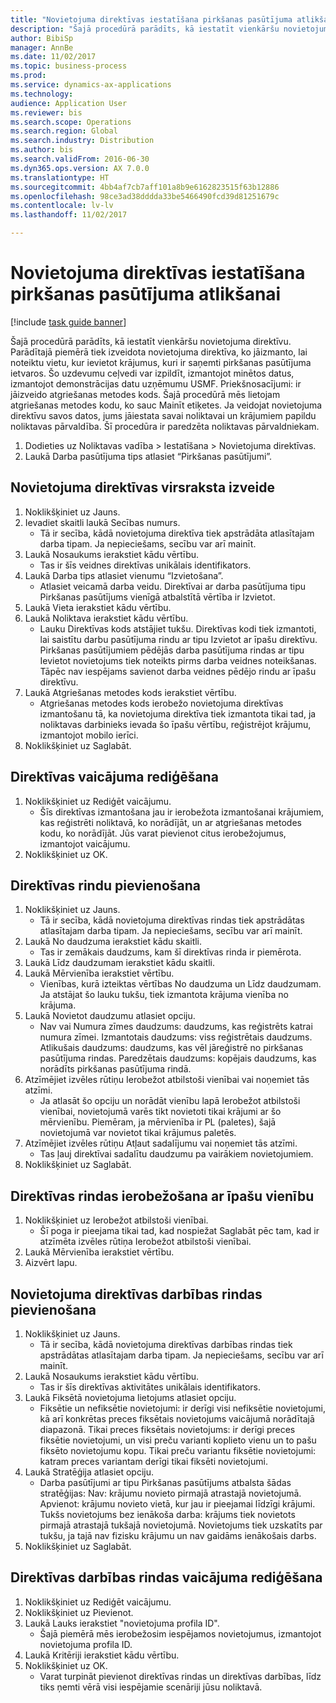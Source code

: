 ```yaml
--- 
title: "Novietojuma direktīvas iestatīšana pirkšanas pasūtījuma atlikšanai"
description: "Šajā procedūrā parādīts, kā iestatīt vienkāršu novietojuma direktīvu."
author: BibiSp
manager: AnnBe
ms.date: 11/02/2017
ms.topic: business-process
ms.prod: 
ms.service: dynamics-ax-applications
ms.technology: 
audience: Application User
ms.reviewer: bis
ms.search.scope: Operations
ms.search.region: Global
ms.search.industry: Distribution
ms.author: bis
ms.search.validFrom: 2016-06-30
ms.dyn365.ops.version: AX 7.0.0
ms.translationtype: HT
ms.sourcegitcommit: 4bb4af7cb7aff101a8b9e6162823515f63b12886
ms.openlocfilehash: 98ce3ad38dddda33be5466490fcd39d81251679c
ms.contentlocale: lv-lv
ms.lasthandoff: 11/02/2017

---
```

# <a name="set-up-a-location-directive-for-purchase-order-put-away"></a>Novietojuma direktīvas iestatīšana pirkšanas pasūtījuma atlikšanai

[!include [task guide banner](../../includes/task-guide-banner.md)]

Šajā procedūrā parādīts, kā iestatīt vienkāršu novietojuma direktīvu. Parādītajā piemērā tiek izveidota novietojuma direktīva, ko jāizmanto, lai noteiktu vietu, kur ievietot krājumus, kuri ir saņemti pirkšanas pasūtījuma ietvaros. Šo uzdevumu ceļvedi var izpildīt, izmantojot minētos datus, izmantojot demonstrācijas datu uzņēmumu USMF. Priekšnosacījumi: ir jāizveido atgriešanas metodes kods. Šajā procedūrā mēs lietojam atgriešanas metodes kodu, ko sauc Mainīt etiķetes. Ja veidojat novietojuma direktīvu savos datos, jums jāiestata savai noliktavai un krājumiem papildu noliktavas pārvaldība.  Šī procedūra ir paredzēta noliktavas pārvaldniekam.

1. Dodieties uz Noliktavas vadība > Iestatīšana > Novietojuma direktīvas.
2. Laukā Darba pasūtījuma tips atlasiet “Pirkšanas pasūtījumi”.

## <a name="create-a-location-directive-header"></a>Novietojuma direktīvas virsraksta izveide
1. Noklikšķiniet uz Jauns.
2. Ievadiet skaitli laukā Secības numurs.
    * Tā ir secība, kādā novietojuma direktīva tiek apstrādāta atlasītajam darba tipam. Ja nepieciešams, secību var arī mainīt.  
3. Laukā Nosaukums ierakstiet kādu vērtību.
    * Tas ir šīs veidnes direktīvas unikālais identifikators.  
4. Laukā Darba tips atlasiet vienumu “Izvietošana”.
    * Atlasiet veicamā darba veidu. Direktīvai ar darba pasūtījuma tipu Pirkšanas pasūtījums vienīgā atbalstītā vērtība ir Izvietot.  
5. Laukā Vieta ierakstiet kādu vērtību.
6. Laukā Noliktava ierakstiet kādu vērtību.
    * Lauku Direktīvas kods atstājiet tukšu.  Direktīvas kodi tiek izmantoti, lai saistītu darbu pasūtījuma rindu ar tipu Izvietot ar īpašu direktīvu. Pirkšanas pasūtījumiem pēdējās darba pasūtījuma rindas ar tipu Ievietot novietojums tiek noteikts pirms darba veidnes noteikšanas. Tāpēc nav iespējams savienot darba veidnes pēdējo rindu ar īpašu direktīvu.   
7. Laukā Atgriešanas metodes kods ierakstiet vērtību.
    * Atgriešanas metodes kods ierobežo novietojuma direktīvas izmantošanu tā, ka novietojuma direktīva tiek izmantota tikai tad, ja noliktavas darbinieks ievada šo īpašu vērtību, reģistrējot krājumu, izmantojot mobilo ierīci.  
8. Noklikšķiniet uz Saglabāt.

## <a name="edit-the-query-for-directive"></a>Direktīvas vaicājuma rediģēšana
1. Noklikšķiniet uz Rediģēt vaicājumu.
    * Šīs direktīvas izmantošana jau ir ierobežota izmantošanai krājumiem, kas reģistrēti noliktavā, ko norādījāt, un ar atgriešanas metodes kodu, ko norādījāt. Jūs varat pievienot citus ierobežojumus, izmantojot vaicājumu.  
2. Noklikšķiniet uz OK.

## <a name="add-directive-lines"></a>Direktīvas rindu pievienošana
1. Noklikšķiniet uz Jauns.
    * Tā ir secība, kādā novietojuma direktīvas rindas tiek apstrādātas atlasītajam darba tipam. Ja nepieciešams, secību var arī mainīt.  
2. Laukā No daudzuma ierakstiet kādu skaitli.
    * Tas ir zemākais daudzums, kam šī direktīvas rinda ir piemērota.  
3. Laukā Līdz daudzumam ierakstiet kādu skaitli.
4. Laukā Mērvienība ierakstiet vērtību.
    * Vienības, kurā izteiktas vērtības No daudzuma un Līdz daudzumam. Ja atstājat šo lauku tukšu, tiek izmantota krājuma vienība no krājuma.  
5. Laukā Novietot daudzumu atlasiet opciju.
    * Nav vai Numura zīmes daudzums: daudzums, kas reģistrēts katrai numura zīmei. Izmantotais daudzums: viss reģistrētais daudzums. Atlikušais daudzums: daudzums, kas vēl jāreģistrē no pirkšanas pasūtījuma rindas. Paredzētais daudzums: kopējais daudzums, kas norādīts pirkšanas pasūtījuma rindā.  
6. Atzīmējiet izvēles rūtiņu Ierobežot atbilstoši vienībai vai noņemiet tās atzīmi.
    * Ja atlasāt šo opciju un norādāt vienību lapā Ierobežot atbilstoši vienībai, novietojumā varēs tikt novietoti tikai krājumi ar šo mērvienību. Piemēram, ja mērvienība ir PL (paletes), šajā novietojumā var novietot tikai krājumus paletēs.  
7. Atzīmējiet izvēles rūtiņu Atļaut sadalījumu vai noņemiet tās atzīmi.
    * Tas ļauj direktīvai sadalītu daudzumu pa vairākiem novietojumiem.  
8. Noklikšķiniet uz Saglabāt.

## <a name="restrict-the-directive-line-to-a-specific-unit"></a>Direktīvas rindas ierobežošana ar īpašu vienību
1. Noklikšķiniet uz Ierobežot atbilstoši vienībai.
    * Šī poga ir pieejama tikai tad, kad nospiežat Saglabāt pēc tam, kad ir atzīmēta izvēles rūtiņa Ierobežot atbilstoši vienībai.  
2. Laukā Mērvienība ierakstiet vērtību.
3. Aizvērt lapu.

## <a name="add-a-location-directive-action-line"></a>Novietojuma direktīvas darbības rindas pievienošana
1. Noklikšķiniet uz Jauns.
    * Tā ir secība, kādā novietojuma direktīvas darbības rindas tiek apstrādātas atlasītajam darba tipam. Ja nepieciešams, secību var arī mainīt.  
2. Laukā Nosaukums ierakstiet kādu vērtību.
    * Tas ir šīs direktīvas aktivitātes unikālais identifikators.  
3. Laukā Fiksētā novietojuma lietojums atlasiet opciju.
    * Fiksētie un nefiksētie novietojumi: ir derīgi visi nefiksētie novietojumi, kā arī konkrētas preces fiksētais novietojums vaicājumā norādītajā diapazonā.  Tikai preces fiksētais novietojums: ir derīgi preces fiksētie novietojumi, un visi preču varianti koplieto vienu un to pašu fiksēto novietojumu kopu. Tikai preču variantu fiksētie novietojumi: katram preces variantam derīgi tikai fiksēti novietojumi.  
4. Laukā Stratēģija atlasiet opciju.
    * Darba pasūtījumi ar tipu Pirkšanas pasūtījums atbalsta šādas stratēģijas: Nav: krājumu novieto pirmajā atrastajā novietojumā. Apvienot: krājumu novieto vietā, kur jau ir pieejamai līdzīgi krājumi. Tukšs novietojums bez ienākoša darba: krājums tiek novietots pirmajā atrastajā tukšajā novietojumā. Novietojums tiek uzskatīts par tukšu, ja tajā nav fizisku krājumu un nav gaidāms ienākošais darbs.  
5. Noklikšķiniet uz Saglabāt.

## <a name="edit-the-query-for-directive-action-line"></a>Direktīvas darbības rindas vaicājuma rediģēšana
1. Noklikšķiniet uz Rediģēt vaicājumu.
2. Noklikšķiniet uz Pievienot.
3. Laukā Lauks ierakstiet "novietojuma profila ID".
    * Šajā piemērā mēs ierobežosim iespējamos novietojumus, izmantojot novietojuma profila ID.  
4. Laukā Kritēriji ierakstiet kādu vērtību.
5. Noklikšķiniet uz OK.
    * Varat turpināt pievienot direktīvas rindas un direktīvas darbības, līdz tiks ņemti vērā visi iespējamie scenāriji jūsu noliktavā.  


